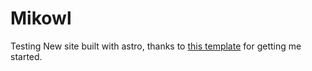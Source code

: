 # Mikowl

Testing
New site built with astro, thanks to [this template](https://github.com/satnaing/astro-paper) for getting me started.
